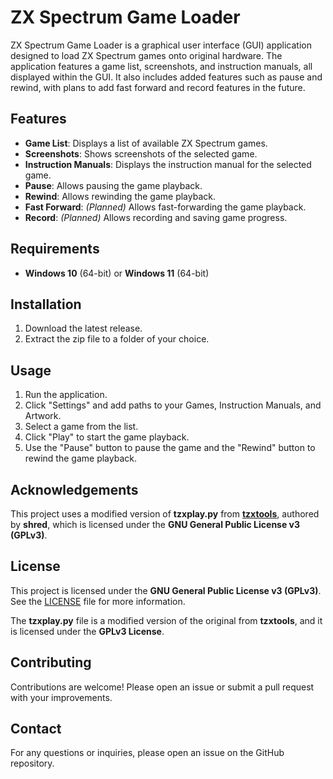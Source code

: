 # ZX Spectrum Game Loader

ZX Spectrum Game Loader is a graphical user interface (GUI) application designed to load ZX Spectrum games onto original hardware. The application features a game list, screenshots, and instruction manuals, all displayed within the GUI. It also includes added features such as pause and rewind, with plans to add fast forward and record features in the future.

## Features
- **Game List**: Displays a list of available ZX Spectrum games.
- **Screenshots**: Shows screenshots of the selected game.
- **Instruction Manuals**: Displays the instruction manual for the selected game.
- **Pause**: Allows pausing the game playback.
- **Rewind**: Allows rewinding the game playback.
- **Fast Forward**: *(Planned)* Allows fast-forwarding the game playback.
- **Record**: *(Planned)* Allows recording and saving game progress.

## Requirements
- **Windows 10** (64-bit) or **Windows 11** (64-bit)

## Installation

1. Download the latest release.
2. Extract the zip file to a folder of your choice.

## Usage

1. Run the application.
2. Click "Settings" and add paths to your Games, Instruction Manuals, and Artwork.
3. Select a game from the list.
4. Click "Play" to start the game playback.
5. Use the "Pause" button to pause the game and the "Rewind" button to rewind the game playback.

## Acknowledgements

This project uses a modified version of **tzxplay.py** from **[tzxtools](https://github.com/shred/tzxtools)**, authored by **shred**, which is licensed under the **GNU General Public License v3 (GPLv3)**.

## License

This project is licensed under the **GNU General Public License v3 (GPLv3)**. See the [LICENSE](./LICENSE) file for more information.

The **tzxplay.py** file is a modified version of the original from **tzxtools**, and it is licensed under the **GPLv3 License**.

## Contributing

Contributions are welcome! Please open an issue or submit a pull request with your improvements.

## Contact

For any questions or inquiries, please open an issue on the GitHub repository.
